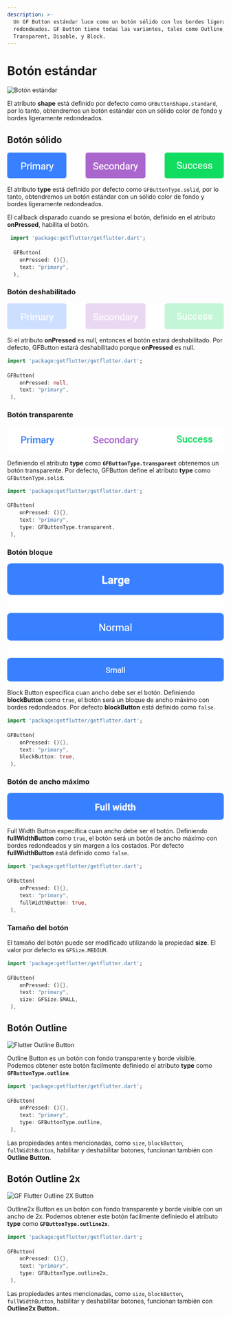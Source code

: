 ```yaml
---
description: >-
  Un GF Button estándar luce como un botón sólido con los bordes ligeramente
  redondeados. GF Button tiene todas las variantes, tales como Outline,
  Transparent, Disable, y Block.
---
```


# Botón estándar

![Bot&#xF3;n est&#xE1;ndar](https://ik.imagekit.io/ionicfirebaseapp/docs/buttons/tr:dpr-auto,tr:w-auto/Standard_buttons_-_solid_2x_lnCv20In0.png)

El atributo **shape** está definido por defecto como `GFButtonShape.standard`, por lo tanto, obtendremos un botón estándar con un sólido color de fondo y bordes ligeramente redondeados.

## Botón sólido

![Flutter Bot&#xF3;n s&#xF3;lido](../.gitbook/assets/solid-button-2x.png)

El atributo **type** está definido por defecto como `GFButtonType.solid`, por lo tanto, obtendremos un botón estándar con un sólido color de fondo y bordes ligeramente redondeados.

El callback disparado cuando se presiona el botón, definido en el atributo **onPressed**, habilita el botón.

```dart
 import 'package:getflutter/getflutter.dart';

  GFButton(
    onPressed: (){},
    text: "primary",
  ),
```

### Botón deshabilitado

![GF Flutter Bot&#xF3;n deshabilitado](../.gitbook/assets/disabled-button-2x.png)

Si el atributo **onPressed** es null, entonces el botón estará deshabilitado. Por defecto, GFButton estará deshabilitado porque **onPressed** es null.

```dart
import 'package:getflutter/getflutter.dart';

GFButton(
    onPressed: null,
    text: "primary",
 ),
```

### Botón transparente

![Flutter Bot&#xF3;n transparente](../.gitbook/assets/transparent-button-2x.png)

Definiendo el atributo **type** como **`GFButtonType.transparent`** obtenemos un botón transparente. Por defecto, GFButton define el atributo **type** como `GFButtonType.solid`.

```dart
import 'package:getflutter/getflutter.dart';

GFButton(
    onPressed: (){},
    text: "primary",
    type: GFButtonType.transparent,
 ),
```

### Botón bloque

![Flutter Bot&#xF3;n bloque](../.gitbook/assets/block-button-2x.png)

Block Button especifica cuan ancho debe ser el botón. Definiendo **blockButton** como `true`, el botón será un bloque de ancho máximo con bordes redondeados. Por defecto **blockButton** está definido como `false`.

```dart
import 'package:getflutter/getflutter.dart';

GFButton(
    onPressed: (){},
    text: "primary",
    blockButton: true,
 ),
```

### Botón de ancho máximo

![Flutter Bot&#xF3;n de ancho m&#xE1;ximo](../.gitbook/assets/full-width-button-2x.png)

Full Width Button especifica cuan ancho debe ser el botón. Definiendo **fullWidthButton** como `true`, el botón será un botón de ancho máximo con bordes redondeados y sin margen a los costados. Por defecto **fullWidthButton** está definido como `false`.

```dart
import 'package:getflutter/getflutter.dart';

GFButton(
    onPressed: (){},
    text: "primary",
    fullWidthButton: true,
 ),
```

### Tamaño del botón

El tamaño del botón puede ser modificado utilizando la propiedad **size**. El valor por defecto es `GFSize.MEDIUM`.

```dart
import 'package:getflutter/getflutter.dart';

GFButton(
    onPressed: (){},
    text: "primary",
    size: GFSize.SMALL,
 ),
```

## Botón Outline

![Flutter Outline Button](../.gitbook/assets/outline-2x-2x%20%282%29.png)

Outline Button es un botón con fondo transparente y borde visible. Podemos obtener este botón facilmente definiedo el atributo **type** como **`GFButtonType.outline`**.

```dart
import 'package:getflutter/getflutter.dart';

GFButton(
    onPressed: (){},
    text: "primary",
    type: GFButtonType.outline,
 ),
```

Las propiedades antes mencionadas, como `size`, `blockButton`, `fullWidthButton`, habilitar y deshabilitar botones, funcionan también con **Outline Button**.

## Botón Outline 2x

![GF Flutter Outline 2X Button](../.gitbook/assets/outline-2x-2x%20%281%29.png)

Outline2x Button es un botón con fondo transparente y borde visible con un ancho de 2x. Podemos obtener este botón facilmente definiedo el atributo **type** como **`GFButtonType.outline2x`**.

```dart
import 'package:getflutter/getflutter.dart';

GFButton(
    onPressed: (){},
    text: "primary",
    type: GFButtonType.outline2x,
 ),
```

Las propiedades antes mencionadas, como `size`, `blockButton`, `fullWidthButton`, habilitar y deshabilitar botones, funcionan también con **Outline2x Button**..

